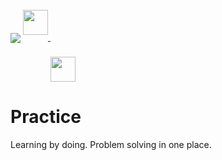 
<div>
<a>
    <img src="https://www.codewars.com/users/skilldeliver/badges/large" align="center">
</a>
<a href="https://www.hackerrank.com/skilldeliver">
    <img style="margin-bottom: 50px"height=40 src="https://www.hackerrank.com/wp-content/uploads/2018/08/hackerrank_logo.png" align="center">
</a>
<a href="https://softuni.bg/users/profile/show/skilldeliver">
    <img style="margin-top: 100px" height=40 src="https://softuni.bg/content/images/svg-logos/software-university-logo.svg" align="center" >
</a>
</div>
    
    
# Practice
Learning by doing.  Problem solving in one place.
